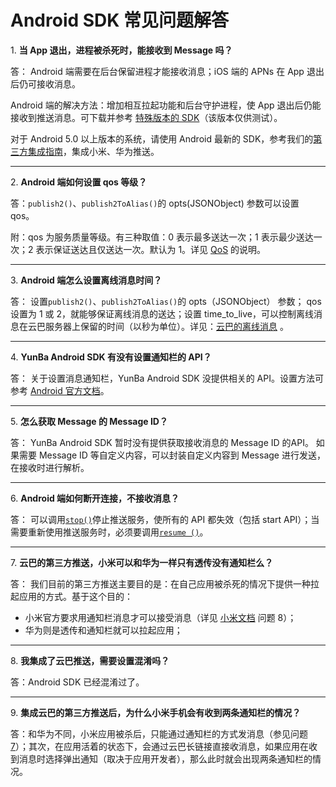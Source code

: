 # Android SDK 常见问题解答


<a name="1"></a>1. **当 App 退出，进程被杀死时，能接收到 Message 吗？**

答： Android 端需要在后台保留进程才能接收消息；iOS 端的 APNs 在 App 退出后仍可接收消息。

Android 端的解决方法：增加相互拉起功能和后台守护进程，使 App 退出后仍能接收到推送消息。可下载并参考 [特殊版本的 SDK](https://raw.githubusercontent.com/yunba/yunba-sdk-releases/master/Android/YunBa-Android-sdk-1.6.3.zip)（该版本仅供测试）。

对于 Android 5.0 以上版本的系统，请使用 Android 最新的 SDK，参考我们的[第三方集成指南](android_sdk_third_part_push.md)，集成小米、华为推送。

---
<a name="2"></a>2. **Android 端如何设置 qos 等级？**

答：`publish2()`、`publish2ToAlias()`的 opts(JSONObject) 参数可以设置 qos。

附：qos 为服务质量等级。有三种取值：0 表示最多送达一次；1 表示最少送达一次；2 表示保证送达且仅送达一次。默认为 1。详见 [QoS](product_kb_qos.md) 的说明。

---
<a name="3"></a>3. **Android 端怎么设置离线消息时间？**

答： 设置`publish2()`、`publish2ToAlias()`的 opts（JSONObject） 参数；
qos 设置为 1 或 2，就能够保证离线消息的送达；设置 time_to_live，可以控制离线消息在云巴服务器上保留的时间（以秒为单位）。详见：[云巴的离线消息](product_kb_offline_message.md) 。

---
<a name="4"></a>4. **YunBa Android SDK 有没有设置通知栏的 API？**

答： 关于设置消息通知栏，YunBa Android SDK 没提供相关的 API。设置方法可参考 [Android 官方文档](http://developer.android.com/guide/topics/ui/notifiers/notifications.html)。


---
<a name="5"></a>5. **怎么获取 Message 的 Message ID？**

答： YunBa Android SDK 暂时没有提供获取接收消息的 Message ID 的API。
如果需要 Message ID 等自定义内容，可以封装自定义内容到 Message 进行发送，在接收时进行解析。

---
<a name="6"></a>6. **Android 端如何断开连接，不接收消息？**

答： 可以调用[`stop()`](android_sdk_api_manual.md#stop)停止推送服务，使所有的 API 都失效（包括 start API）；当需要重新使用推送服务时，必须要调用[`resume ()`](android_sdk_api_manual.md#resume)。

---
<a name="7"></a>7. **云巴的第三方推送，小米可以和华为一样只有透传没有通知栏么？**

答： 我们目前的第三方推送主要目的是：在自己应用被杀死的情况下提供一种拉起应用的方式。基于这个目的：
- 小米官方要求用通知栏消息才可以接受消息（详见 [小米文档](http://dev.xiaomi.com/doc/p=7674/index.html) 问题 8）；
- 华为则是透传和通知栏就可以拉起应用；

---
<a name="8"></a>8. **我集成了云巴推送，需要设置混淆吗？**

答：Android SDK 已经混淆过了。

---
<a name="9"></a>9. **集成云巴的第三方推送后，为什么小米手机会有收到两条通知栏的情况？**

答：和华为不同，小米应用被杀后，只能通过通知栏的方式发消息（参见问题 [7](#7)）；其次，在应用活着的状态下，会通过云巴长链接直接收消息，如果应用在收到消息时选择弹出通知（取决于应用开发者），那么此时就会出现两条通知栏的情况。
